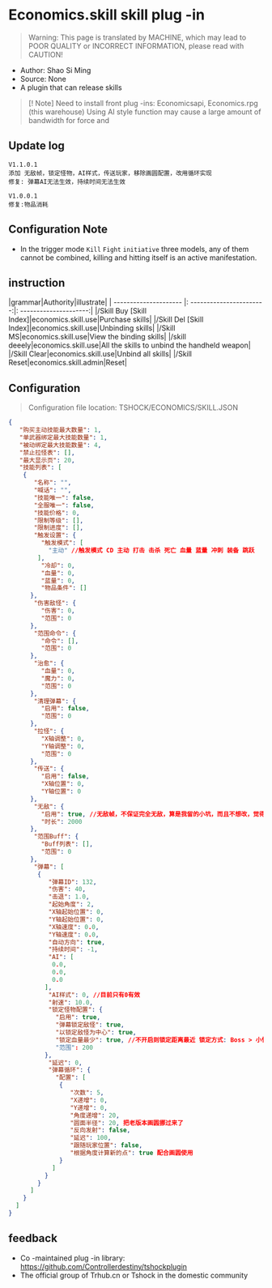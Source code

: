 # Economics.skill skill plug -in

> Warning: This page is translated by MACHINE, which may lead to POOR QUALITY or INCORRECT INFORMATION, please read with CAUTION!


- Author: Shao Si Ming
- Source: None
- A plugin that can release skills

> [! Note]
> Need to install front plug -ins: Economicsapi, Economics.rpg (this warehouse)
> Using AI style function may cause a large amount of bandwidth for force and
 
## Update log


```
V1.1.0.1
添加 无敌帧，锁定怪物，AI样式，传送玩家，移除画圆配置，改用循环实现
修复: 弹幕AI无法生效，持续时间无法生效

V1.0.0.1
修复:物品消耗
```

## Configuration Note

- In the trigger mode `Kill`   `Fight`   `initiative` three models, any of them cannot be combined, killing and hitting itself is an active manifestation.

## instruction

|grammar|Authority|illustrate|
| --------------------- |: -----------------------:|: ---------------------:|
|/Skill Buy [Skill Index]|economics.skill.use|Purchase skills|
|/Skill Del [Skill Index]|economics.skill.use|Unbinding skills|
|/Skill MS|economics.skill.use|View the binding skills|
|/skill deeely|economics.skill.use|All the skills to unbind the handheld weapon|
|/Skill Clear|economics.skill.use|Unbind all skills|
|/Skill Reset|economics.skill.admin|Reset|

## Configuration
> Configuration file location: TSHOCK/ECONOMICS/SKILL.JSON
```json
{
   "购买主动技能最大数量": 1,
   "单武器绑定最大技能数量": 1,
   "被动绑定最大技能数量": 4,
   "禁止拉怪表": [],
   "最大显示页": 20,
   "技能列表": [
    {
       "名称": "",
       "喊话": "",
       "技能唯一": false,
       "全服唯一": false,
       "技能价格": 0,
       "限制等级": [],
       "限制进度": [],
       "触发设置": {
         "触发模式": [
           "主动" //触发模式 CD 主动 打击 击杀 死亡 血量 蓝量 冲刺 装备 跳跃
        ],
         "冷却": 0,
         "血量": 0,
         "蓝量": 0,
         "物品条件": []
      },
       "伤害敌怪": {
         "伤害": 0,
         "范围": 0
      },
       "范围命令": {
         "命令": [],
         "范围": 0
      },
       "治愈": {
         "血量": 0,
         "魔力": 0,
         "范围": 0
      },
       "清理弹幕": {
         "启用": false,
         "范围": 0
      },
       "拉怪": {
         "X轴调整": 0,
         "Y轴调整": 0,
         "范围": 0
      },
       "传送": {
         "启用": false,
         "X轴位置": 0,
         "Y轴位置": 0
      },
       "无敌": {
         "启用": true, //无敌帧，不保证完全无敌，算是我留的小坑，而且不想改，觉得这样挺好。
         "时长": 2000
      },
       "范围Buff": {
         "Buff列表": [],
         "范围": 0
      },
       "弹幕": [
        {
           "弹幕ID": 132,
           "伤害": 40,
           "击退": 1.0,
           "起始角度": 2,
           "X轴起始位置": 0,
           "Y轴起始位置": 0,
           "X轴速度": 0.0,
           "Y轴速度": 0.0,
           "自动方向": true,
           "持续时间": -1,
           "AI": [
            0.0,
            0.0,
            0.0
          ],
           "AI样式": 0, //目前只有0有效
           "射速": 10.0, 
           "锁定怪物配置": {
             "启用": true,
             "弹幕锁定敌怪": true, 
             "以锁定敌怪为中心": true,
             "锁定血量最少": true, //不开启则锁定距离最近 锁定方式: Boss > 小怪
             "范围": 200
          },
           "延迟": 0,
           "弹幕循环": {
             "配置": [
              {
                 "次数": 5,
                 "X递增": 0,
                 "Y递增": 0,
                 "角度递增": 20,
                 "圆面半径": 20, 把老版本画圆挪过来了
                 "反向发射": false,
                 "延迟": 100,
                 "跟随玩家位置": false,
                 "根据角度计算新的点": true 配合画圆使用
              }
            ]
          }
        }
      ]
    }
  ]
}
```

## feedback

- Co -maintained plug -in library: https://github.com/Controllerdestiny/tshockplugin
- The official group of Trhub.cn or Tshock in the domestic community